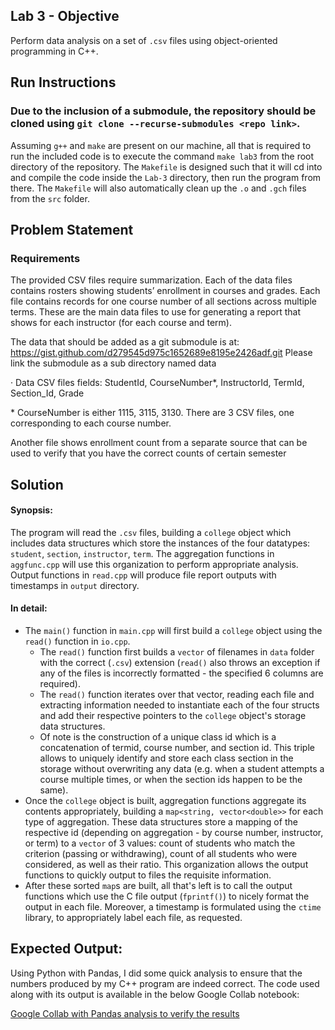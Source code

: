 ## Lab 3 - Objective

Perform data analysis on a set of `.csv` files using object-oriented programming in C++. 

## Run Instructions

### Due to the inclusion of a submodule, the repository should be cloned using `git clone --recurse-submodules <repo link>`.

Assuming `g++` and `make` are present on our machine, all that is required to run the included code is to execute the command `make lab3` 
from the root directory of the repository. The `Makefile` is designed such that it will cd into and compile the code inside the `Lab-3` directory,
then run the program from there. The `Makefile` will also automatically clean up the `.o` and `.gch` files from the `src` folder.

## Problem Statement

### Requirements
The provided CSV files require summarization. Each of the data files contains rosters showing students’ enrollment in courses and grades. Each file contains records for one course number of all sections across multiple terms. These are the main data files to use for generating a report that shows for each instructor (for each course and term).

The data that should be added as a git submodule is at: https://gist.github.com/d279545d975c1652689e8195e2426adf.git Please link the submodule as a sub directory named data

· Data CSV files fields: StudentId, CourseNumber*, InstructorId, TermId, Section_Id, Grade

\* CourseNumber is either 1115, 3115, 3130. There are 3 CSV files, one corresponding to each course number.

Another file shows enrollment count from a separate source that can be used to verify that you have the correct counts of certain semester

## Solution

#### Synopsis:

The program will read the `.csv` files, building a `college` object which includes data structures which store the instances of the four datatypes: `student`, `section`, `instructor`, `term`. The aggregation functions in `aggfunc.cpp` will use this organization to perform appropriate analysis. Output functions in `read.cpp` will produce file report outputs with timestamps in `output` directory.

#### In detail:
- The `main()` function in `main.cpp` will first build a `college` object using the `read()` function in `io.cpp`.
  - The `read()` function first builds a `vector` of filenames in `data` folder with the correct (`.csv`) extension (`read()` also throws an exception if any of the files is incorrectly formatted - the specified 6 columns are required). 
  - The `read()` function iterates over that vector, reading each file and extracting information needed to instantiate each of the four structs and add their respective pointers to the `college` object's storage data structures.
  - Of note is the construction of a unique class id which is a concatenation of termid, course number, and section id. This triple allows to uniquely identify and store each class section in the storage without overwriting any data (e.g. when a student attempts a course multiple times, or when the section ids happen to be the same).
- Once the `college` object is built, aggregation functions aggregate its contents appropriately, building a `map<string, vector<double>>` for each type of aggregation. These data structures store a mapping of the respective id (depending on aggregation - by course number, instructor, or term) to a `vector` of 3 values: count of students who match the criterion (passing or withdrawing), count of all students who were considered, as well as their ratio. This organization allows the output functions to quickly output to files the requisite information.
- After these sorted `map`s are built, all that's left is to call the output functions which use the C file output (`fprintf()`) to nicely format the output in each file. Moreover, a timestamp is formulated using the `ctime` library, to appropriately label each file, as requested.


## Expected Output:

Using Python with Pandas, I did some quick analysis to ensure that the numbers produced by my C++ program are indeed correct. The code used along with its output is available in the below Google Collab notebook:

[Google Collab with Pandas analysis to verify the results](https://colab.research.google.com/drive/1lvZg55RNVdSvv3300y2QjlS2Q7zh7QoO?usp=sharing)

